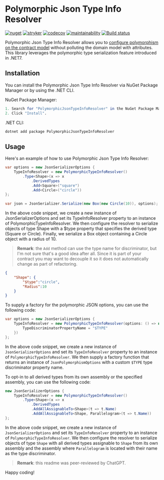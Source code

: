 # Polymorphic Json Type Info Resolver

[![nuget](https://img.shields.io/nuget/v/PolymorphicJsonTypeInfoResolver.svg)](https://www.nuget.org/packages/PolymorphicJsonTypeInfoResolver/)
[![stryker](https://img.shields.io/endpoint?style=flat&label=stryker&url=https%3A%2F%2Fbadge-api.stryker-mutator.io%2Fgithub.com%2Friezebosch%2FPolymorphicJsonTypeInfoResolver%2Fmain)](https://dashboard.stryker-mutator.io/reports/github.com/riezebosch/PolymorphicJsonTypeInfoResolver/main)
[![codecov](https://codecov.io/gh/riezebosch/PolymorphicJsonTypeInfoResolver/branch/main/graph/badge.svg)](https://codecov.io/gh/riezebosch/PolymorphicJsonTypeInfoResolver)
[![maintainability](https://api.codeclimate.com/v1/badges/a1220004f50965c81331/maintainability)](https://codeclimate.com/github/riezebosch/PolymorphicJsonTypeInfoResolver/maintainability)
[![Build status](https://ci.appveyor.com/api/projects/status/vb4vs3l7a22rgfs2/branch/main?svg=true)](https://ci.appveyor.com/project/riezebosch/polymorphicjsontypeinforesolver/branch/main)

Polymorphic Json Type Info Resolver allows you to [configure polymorphism on the contract model](https://learn.microsoft.com/en-us/dotnet/standard/serialization/system-text-json/polymorphism?pivots=dotnet-7-0#configure-polymorphism-with-the-contract-model)
without polluting the domain model with attributes. This library leverages the polymorphic type serialization feature introduced in .NET7.

## Installation

You can install the Polymorphic Json Type Info Resolver via NuGet Package Manager or by using the .NET CLI.

NuGet Package Manager:

```mathematica
1. Search for "PolymorphicJsonTypeInfoResolver" in the NuGet Package Manager in Visual Studio.
2. Click "Install".
```

.NET CLI:

```csharp
dotnet add package PolymorphicJsonTypeInfoResolver
```

## Usage

Here's an example of how to use Polymorphic Json Type Info Resolver:

```csharp
var options = new JsonSerializerOptions {
    TypeInfoResolver = new PolymorphicTypeInfoResolver()
        .Type<Shape>(x => x
            .DerivedTypes
            .Add<Square>("square")
            .Add<Circle>("circle"))
};
        
var json = JsonSerializer.Serialize(new Box(new Circle(10)), options);
```

In the above code snippet, we create a new instance of JsonSerializerOptions and set its TypeInfoResolver property to an instance of PolymorphicTypeInfoResolver. We then configure the resolver to serialize objects of type Shape with a $type property that specifies the derived type (Square or Circle). Finally, we serialize a Box object containing a Circle object with a radius of 10.

> **Remark**: the `Add` method can use the type name for discriminator, but I'm not sure that's a good idea after all.
Since it is part of your contract you may want to decouple it so it does not automatically change as part of refactoring. 

```json
{
    "Shape": {
        "$type":"circle",
        "Radius":10
    }
}
```

To supply a factory for the polymorphic JSON options, you can use the following code:

```csharp
var options = new JsonSerializerOptions {
    TypeInfoResolver = new PolymorphicTypeInfoResolver(options: () => new JsonPolymorphismOptions {
        TypeDiscriminatorPropertyName = "$TYPE"
    })
};
```

In the above code snippet, we create a new instance of `JsonSerializerOptions` and set its `TypeInfoResolver` property to an 
instance of `PolymorphicTypeInfoResolver`. We then supply a factory function that returns an instance of `JsonPolymorphismOptions`
with a custom `$TYPE` type discriminator property name.

To opt-in to all derived types from its own assembly or the specified assembly, you can use the following code:

```csharp
new JsonSerializerOptions {
    TypeInfoResolver = new PolymorphicTypeInfoResolver()
        .Type<Shape>(x => x
            .DerivedTypes
            .AddAllAssignableTo<Shape>(t => t.Name)
            .AddAllAssignableTo<Shape, Parallelogram>(t => t.Name))
};
```

In the above code snippet, we create a new instance of `JsonSerializerOptions` and set its `TypeInfoResolver` property
to an instance of `PolymorphicTypeInfoResolver`. We then configure the resolver to serialize objects of type `Shape`
with all derived types assignable to `Shape` from its own assembly and the assembly where `Parallelogram` is located with their name
as the type discriminator.

> **Remark**: this readme was peer-reviewed by ChatGPT.

Happy coding!
